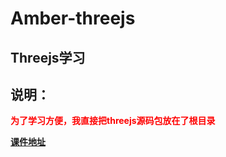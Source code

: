 # Amber-threejs

## Threejs学习

## 说明：

**<font style='color:red'>为了学习方便，我直接把threejs源码包放在了根目录</font>**


**[课件地址](http://www.webgl3d.cn/pages/aac9ab/)**
